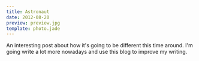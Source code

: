 ```yaml
---
title: Astronaut
date: 2012-08-20
preview: preview.jpg
template: photo.jade
---
```


An interesting post about how it's going to be different this time around. I'm going write a lot more nowadays and use this blog to improve my writing.